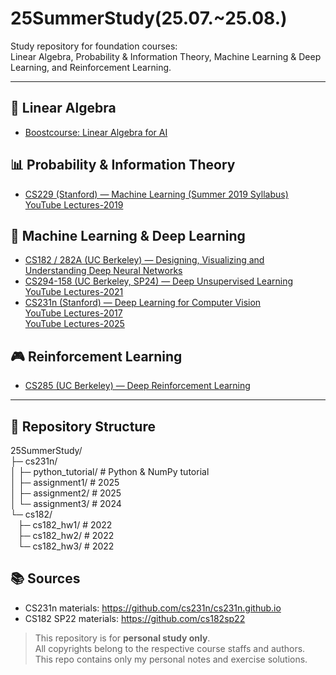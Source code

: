 # 25SummerStudy(25.07.~25.08.)
Study repository for foundation courses:  
Linear Algebra, Probability & Information Theory, Machine Learning & Deep Learning, and Reinforcement Learning.

---

## 📘 Linear Algebra
- [Boostcourse: Linear Algebra for AI](https://www.boostcourse.org/ai251/joinLectures/195088)

## 📊 Probability & Information Theory
- [CS229 (Stanford) — Machine Learning (Summer 2019 Syllabus)](https://cs229.stanford.edu/syllabus-summer2019.html)  
  [YouTube Lectures-2019](https://www.youtube.com/watch?v=Mi8wnYc1m04)
  
## 🤖 Machine Learning & Deep Learning
- [CS182 / 282A (UC Berkeley) — Designing, Visualizing and Understanding Deep Neural Networks](https://cs182sp21.github.io/)
- [CS294-158 (UC Berkeley, SP24) — Deep Unsupervised Learning](https://sites.google.com/view/berkeley-cs294-158-sp24/home)  
  [YouTube Lectures-2021](https://www.youtube.com/playlist?list=PL_iWQOsE6TfVmKkQHucjPAoRtIJYt8a5A)
- [CS231n (Stanford) — Deep Learning for Computer Vision](https://cs231n.stanford.edu/schedule.html)  
  [YouTube Lectures-2017](https://www.youtube.com/watch?v=vT1JzLTH4G4&list=PL3FW7Lu3i5JvHM8ljYj-zLfQRF3EO8sYv)  
  [YouTube Lectures-2025](https://www.youtube.com/playlist?list=PLoROMvodv4rOmsNzYBMe0gJY2XS8AQg16)
## 🎮 Reinforcement Learning
- [CS285 (UC Berkeley) — Deep Reinforcement Learning](https://rail.eecs.berkeley.edu/deeprlcourse/)

---

## 📂 Repository Structure

25SummerStudy/  
├─ cs231n/  
│ ├─ python_tutorial/ # Python & NumPy tutorial  
│ ├─ assignment1/ # 2025  
│ ├─ assignment2/ # 2025  
│ └─ assignment3/ # 2024  
└─ cs182/  
&nbsp;&nbsp;&nbsp;├─ cs182_hw1/ # 2022  
&nbsp;&nbsp;&nbsp;├─ cs182_hw2/ # 2022  
&nbsp;&nbsp;&nbsp;└─ cs182_hw3/ # 2022  

## 📚 Sources

- CS231n materials: https://github.com/cs231n/cs231n.github.io  
- CS182 SP22 materials: https://github.com/cs182sp22

> This repository is for **personal study only**.  
> All copyrights belong to the respective course staffs and authors.  
> This repo contains only my personal notes and exercise solutions.